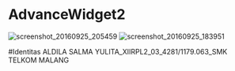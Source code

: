 # AdvanceWidget2
![screenshot_20160925_205459](https://cloud.githubusercontent.com/assets/22114844/18815739/01be1222-82c4-11e6-80cd-91463452c94a.png)
![screenshot_20160925_183951](https://cloud.githubusercontent.com/assets/22114844/18815740/01c2ea54-82c4-11e6-9c0a-b64b79746738.png)

#Identitas
ALDILA SALMA YULITA_XIIRPL2_03_4281/1179.063_SMK TELKOM MALANG
